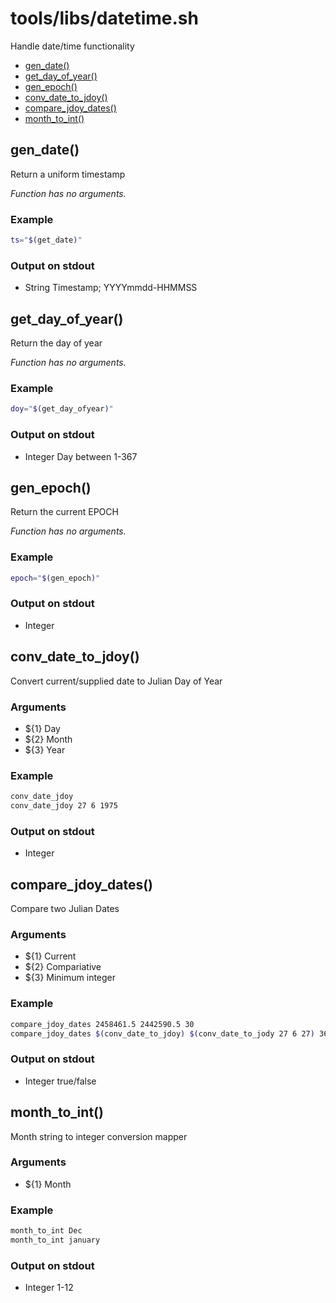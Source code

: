 # tools/libs/datetime.sh

Handle date/time functionality

* [gen_date()](#gen_date)
* [get_day_of_year()](#get_day_of_year)
* [gen_epoch()](#gen_epoch)
* [conv_date_to_jdoy()](#conv_date_to_jdoy)
* [compare_jdoy_dates()](#compare_jdoy_dates)
* [month_to_int()](#month_to_int)


## gen_date()

Return a uniform timestamp

_Function has no arguments._

### Example

```bash
ts="$(get_date)"
```

### Output on stdout

* String Timestamp; YYYYmmdd-HHMMSS

## get_day_of_year()

Return the day of year

_Function has no arguments._

### Example

```bash
doy="$(get_day_ofyear)"
```

### Output on stdout

* Integer Day between 1-367

## gen_epoch()

Return the current EPOCH

_Function has no arguments._

### Example

```bash
epoch="$(gen_epoch)"
```

### Output on stdout

* Integer

## conv_date_to_jdoy()

Convert current/supplied date to Julian Day of Year

### Arguments

* ${1} Day
* ${2} Month
* ${3} Year

### Example

```bash
conv_date_jdoy
conv_date_jdoy 27 6 1975
```

### Output on stdout

* Integer

## compare_jdoy_dates()

Compare two Julian Dates

### Arguments

* ${1} Current
* ${2} Compariative
* ${3} Minimum integer

### Example

```bash
compare_jdoy_dates 2458461.5 2442590.5 30
compare_jdoy_dates $(conv_date_to_jdoy) $(conv_date_to_jody 27 6 27) 365
```

### Output on stdout

* Integer true/false

## month_to_int()

Month string to integer conversion mapper

### Arguments

* ${1} Month

### Example

```bash
month_to_int Dec
month_to_int january
```

### Output on stdout

* Integer 1-12

